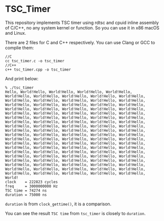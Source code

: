 # TSC_Timer
This repository implements TSC timer using rdtsc and cpuid inline assembly of C/C++, no any system kernel or function. So you can use it in x86 macOS and Linux.

There are 2 files for C and C++ respectively. You can use Clang or GCC to complie them:

```
//C
cc tsc_timer.c -o tsc_timer
//C++
c++ tsc_timer.cpp -o tsc_timer
```

And print below:

```
% ./tsc_timer
Hello, World!Hello, World!Hello, World!Hello, World!Hello, World!Hello, World!Hello, World!Hello, World!Hello, World!Hello, World!Hello, World!Hello, World!Hello, World!Hello, World!Hello, World!Hello, World!Hello, World!Hello, World!Hello, World!Hello, World!Hello, World!Hello, World!Hello, World!Hello, World!Hello, World!Hello, World!Hello, World!Hello, World!Hello, World!Hello, World!Hello, World!Hello, World!Hello, World!Hello, World!Hello, World!Hello, World!Hello, World!Hello, World!Hello, World!Hello, World!Hello, World!Hello, World!Hello, World!Hello, World!Hello, World!Hello, World!Hello, World!Hello, World!Hello, World!Hello, World!Hello, World!Hello, World!Hello, World!Hello, World!Hello, World!Hello, World!Hello, World!Hello, World!Hello, World!Hello, World!Hello, World!Hello, World!Hello, World!Hello, World!Hello, World!Hello, World!Hello, World!Hello, World!Hello, World!Hello, World!Hello, World!Hello, World!Hello, World!Hello, World!Hello, World!Hello, World!Hello, World!Hello, World!Hello, World!Hello, World!Hello, World!Hello, World!Hello, World!Hello, World!Hello, World!Hello, World!Hello, World!Hello, World!Hello, World!Hello, World!Hello, World!Hello, World!Hello, World!Hello, World!Hello, World!Hello, World!Hello, World!Hello, World!Hello, World!Hello, World!
clock    = 222823 cycles
freq     = 3000000000 Hz
TSC time = 74274 ns
duration = 75000 ns
```

`duration` is from `clock_gettime()`, it is a comparison.

You can see the result `TSC time` from `tsc_timer` is closely to `duration`.
